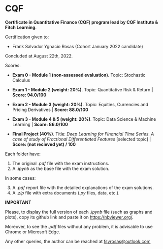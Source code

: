 # CQF
**Certificate in Quantitative Finance (CQF) program lead by CQF Institute &amp; Fitch Learning**.

Certification given to:

  - Frank Salvador Ygnacio Rosas (Cohort January 2022 candidate)

Concluded at August 22th, 2022.

Scores:

- **Exam 0 - Module 1 (non-assessed evaluation)**. Topic: Stochastic Calculus

- **Exam 1 - Module 2 (weight: 20%)**. Topic: Quantitative Risk & Return | **Score: 94.0/100**

- **Exam 2 - Module 3 (weight: 20%)**. Topic: Equities, Currencies and Pricing Derivatives | **Score: 88.0/100**

- **Exam 3 - Module 4 & 5 (weight: 20%)**. Topic: Data Science & Machine Learning | **Score: 86.0/100**

- **Final Project (40%)**. Title: _Deep Learning for Financial Time Series. A case of study of Fractional Differentiated Features_ [selected topic] | **Score: (not recieved yet) / 100**

Each folder have: 

1) The original _.pdf_ file with the exam instructions.
2) A _.ipynb_ as the base file with the exam solution.

In some cases: 

3) A _.pdf_ report file with the detailed explanations of the exam solutions.
4) A _.zip_ file with extra documents (_.py_ files, data, etc.).

**IMPORTANT**

Please, to display the full version of each _.ipynb_ file (such as graphs and plots), copy its github link and paste it on https://nbviewer.org/.

Moreover, to see the _.pdf_ files without any problem, it is advisable to use Chrome or Microsoft Edge.  

Any other queries, the author can be reached at fsyrosas@outlook.com

